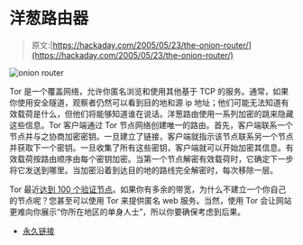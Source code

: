 # 洋葱路由器

> 原文:[https://hackaday.com/2005/05/23/the-onion-router/](https://hackaday.com/2005/05/23/the-onion-router/)

![onion router](../Images/e2aea2c4e6f1f4d95d1418907cc365de.png)

Tor 是一个覆盖网络，允许你匿名浏览和使用其他基于 TCP 的服务。通常，如果你使用安全隧道，观察者仍然可以看到目的地和源 ip 地址；他们可能无法知道有效载荷是什么，但他们将能够知道谁在说话。洋葱路由使用一系列加密的跳来隐藏这些信息。Tor 客户端通过 Tor 节点网络创建唯一的路由。首先，客户端联系一个节点并与之协商加密密钥。一旦建立了链接，客户端就指示该节点联系另一个节点并获取下一个密钥。一旦收集了所有这些密钥，客户端就可以开始加密其信息。有效载荷按路由顺序由每个密钥加密。当第一个节点解密有效载荷时，它确定下一步将它发送到哪里。当加密沿着到达目的地的路线完全解密时，每次移除一层。

Tor 最近[达到 100 个验证节点](http://yro.slashdot.org/article.pl?sid=05/05/22/0113244)。如果你有多余的带宽，为什么不建立一个你自己的节点呢？您甚至可以使用 Tor 来提供匿名 web 服务。当然，使用 Tor 会让网站更难向你展示“你所在地区的单身人士”，所以你要确保考虑到后果。

*   [永久链接](http://tor.eff.org/index.html)